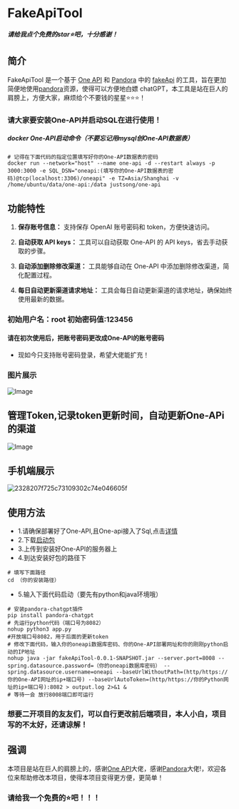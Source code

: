 # FakeApiTool
##### 请给我点个免费的star⭐吧，十分感谢！
## 简介

FakeApiTool 是一个基于 [One API](https://github.com/songquanpeng/one-api) 和 [Pandora](https://ai.fakeopen.com/) 中的 [fakeApi](https://ai.fakeopen.com/) 的工具，旨在更加简便地使用[pandora](https://ai.fakeopen.com/)资源，使得可以方便地白嫖 chatGPT，本工具是站在巨人的肩膀上，方便大家，麻烦给个不要钱的星星⭐⭐⭐！

### 请大家要安装One-API并启动SQL在进行使用！
##### docker One-API启动命令（不要忘记用mysql创One-API数据表）
```
# 记得在下面代码的指定位置填写好你的One-API数据表的密码
docker run --network="host" --name one-api -d --restart always -p 3000:3000 -e SQL_DSN="oneapi:(填写你的One-API数据表的密码)@tcp(localhost:3306)/oneapi" -e TZ=Asia/Shanghai -v /home/ubuntu/data/one-api:/data justsong/one-api 
```

## 功能特性

1. **保存账号信息：** 支持保存 OpenAI 账号密码和 token，方便快速访问。

2. **自动获取 API keys：** 工具可以自动获取 One-API 的 API keys，省去手动获取的步骤。

3. **自动添加删除修改渠道：** 工具能够自动在 One-API 中添加删除修改渠道，简化配置过程。

4. **每日自动更新渠道请求地址：** 工具会每日自动更新渠道的请求地址，确保始终使用最新的数据。

### 初始用户名：root 初始密码值:123456

#### 请在初次使用后，把账号密码更改成One-API的账号密码

- 现如今只支持账号密码登录，希望大佬能扩充！

### 图片展示
![Image](image/login.png)

## 管理Token,记录token更新时间，自动更新One-APi的渠道
![Image](image/home.png)

## 手机端展示
![2328207f725c73109302c74e046605f](https://github.com/Yanyutin753/fakeApiTool-One-API/assets/132346501/ac4eebdc-7e9a-49f9-bfa2-6fef077f929d)


## 使用方法
- 1.请确保部署好了One-API,且One-api接入了Sql,点击[详情](https://github.com/songquanpeng/one-api)
- 2.下载[启动包](https://github.com/Yanyutin753/fakeApiTool-One-API/blob/main/simplyDeploy/fakeApiTool-0.0.1-SNAPSHOT.jar)
- 3.上传到安装好One-API的服务器上
- 4.到达安装好包的路径下
```
# 填写下面路径
cd （你的安装路径）
```
- 5.输入下面代码启动（要先有python和java环境哦）
```
# 安装pandora-chatgpt插件
pip install pandora-chatgpt
# 先运行python代码（端口号为8082）
nohup python3 app.py
#开放端口号8082，用于后面的更新token
# 修改下面代码，输入你的oneapi数据库密码、你的One-API部署网址和你的刚刚python启动的IP地址
nohup java -jar fakeApiTool-0.0.1-SNAPSHOT.jar --server.port=8008 --spring.datasource.password=（你的oneapi数据库密码） --spring.datasource.username=oneapi --baseUrlWithoutPath=(http/https://你的One-API网址的ip+端口号) --baseUrlAutoToken=(http/https://你的Python网址的ip+端口号):8082 > output.log 2>&1 &
# 等待一会 放行8008端口即可运行
```

### 想要二开项目的友友们，可以自行更改前后端项目，本人小白，项目写的不太好，还请谅解！

## 强调
本项目是站在巨人的肩膀上的，感谢[One API](https://github.com/songquanpeng/one-api)大佬，感谢[Pandora](https://ai.fakeopen.com/)大佬!，欢迎各位来帮助修改本项目，使得本项目变得更方便，更简单！

### 请给我一个免费的⭐吧！！！
